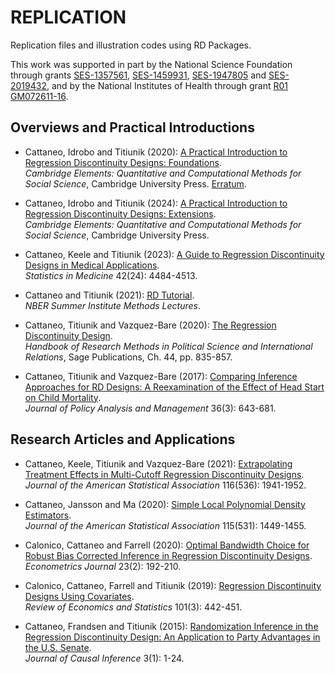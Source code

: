 # REPLICATION

Replication files and illustration codes using RD Packages.

This work was supported in part by the National Science Foundation through grants [SES-1357561](https://www.nsf.gov/awardsearch/showAward?AWD_ID=1357561), [SES-1459931](https://www.nsf.gov/awardsearch/showAward?AWD_ID=1459931), [SES-1947805](https://www.nsf.gov/awardsearch/showAward?AWD_ID=1947805) and [SES-2019432](https://www.nsf.gov/awardsearch/showAward?AWD_ID=2019432), and by the National Institutes of Health through grant [R01 GM072611-16](https://reporter.nih.gov/project-details/10093056).

## Overviews and Practical Introductions

- Cattaneo, Idrobo and Titiunik (2020): [A Practical Introduction to Regression Discontinuity Designs: Foundations](https://github.com/rdpackages-replication/CIT_2020_CUP).<br>
_Cambridge Elements: Quantitative and Computational Methods for Social Science_, Cambridge University Press. [Erratum](https://rdpackages.github.io/references/Cattaneo-Idrobo-Titiunik_2020_CUP--erratum.pdf).

- Cattaneo, Idrobo and Titiunik (2024): [A Practical Introduction to Regression Discontinuity Designs: Extensions](https://github.com/rdpackages-replication/CIT_2024_CUP).<br>
_Cambridge Elements: Quantitative and Computational Methods for Social Science_, Cambridge University Press.

- Cattaneo, Keele and Titiunik (2023): [A Guide to Regression Discontinuity Designs in Medical Applications](https://github.com/rdpackages-replication/CKT_2023_SIM).<br>
_Statistics in Medicine_ 42(24): 4484-4513.

- Cattaneo and Titiunik (2021): [RD Tutorial](https://github.com/rdpackages-replication/CT_2021_NBER).<br>
_NBER Summer Institute Methods Lectures_.

<!---
- Titiunik (2021): [RD Tutorial](https://github.com/rdpackages-replication/T_2021_PPRN).<br>
_Master Class_, Public Policy Research Network.

- Cattaneo (2020): [RD Tutorial](https://github.com/rdpackages-replication/C_2020_Chamberlain).<br>
_The Gary Chamberlain Online Seminar in Econometrics_.
-->

- Cattaneo, Titiunik and Vazquez-Bare (2020): [The Regression Discontinuity Design](https://github.com/rdpackages-replication/CTV_2020_Sage).<br>
_Handbook of Research Methods in Political Science and International Relations_, Sage Publications, Ch. 44, pp. 835-857.

- Cattaneo, Titiunik and Vazquez-Bare (2017): [Comparing Inference Approaches for RD Designs: A Reexamination of the Effect of Head Start on Child Mortality](https://github.com/rdpackages-replication/CTV_2017_JPAM).<br>
_Journal of Policy Analysis and Management_ 36(3): 643-681.

## Research Articles and Applications

- Cattaneo, Keele, Titiunik and Vazquez-Bare (2021): [Extrapolating Treatment Effects in Multi-Cutoff Regression Discontinuity Designs](https://github.com/rdpackages-replication/CKTV_2021_JASA).<br>
_Journal of the American Statistical Association_ 116(536): 1941-1952.

- Cattaneo, Jansson and Ma (2020): [Simple Local Polynomial Density Estimators](https://github.com/rdpackages-replication/CJM_2020_JASA).<br>
_Journal of the American Statistical Association_ 115(531): 1449-1455.

- Calonico, Cattaneo and Farrell (2020): [Optimal Bandwidth Choice for Robust Bias Corrected Inference in Regression Discontinuity Designs](https://github.com/rdpackages-replication/CCF_2020_ECTJ).<br>
_Econometrics Journal_ 23(2): 192-210.

- Calonico, Cattaneo, Farrell and Titiunik (2019): [Regression Discontinuity Designs Using Covariates](https://github.com/rdpackages-replication/CCFT_2019_RESTAT).<br>
_Review of Economics and Statistics_ 101(3): 442-451.

- Cattaneo, Frandsen and Titiunik (2015): [Randomization Inference in the Regression Discontinuity Design: An Application to Party Advantages in the U.S. Senate](https://github.com/rdpackages-replication/CFT_2015_JCI).<br>
_Journal of Causal Inference_ 3(1): 1-24.

<br><br>
